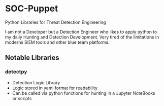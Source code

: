 # SOC-Puppet
Python Libraries for Threat Detection Engineering

I am not a Developer but a Detection Engineer who likes to apply python to my daily Hunting and Detection Development.
Very tired of the limitations in moderns SIEM tools and other blue team platforms.


## Notable Libraries

### detectpy
- Detection Logic Library 
- Logic stored in yaml format for readability
- Can be called via python functions for hunting in a Jupyter NoteBooks or scripts

